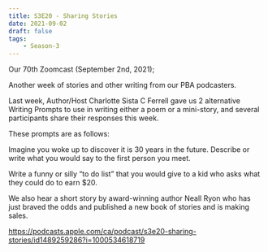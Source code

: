 ```yaml
---
title: S3E20 - Sharing Stories
date: 2021-09-02
draft: false
tags:
    - Season-3
---
```


Our 70th Zoomcast (September 2nd, 2021);

Another week of stories and other writing from our PBA podcasters.

Last week, Author/Host Charlotte Sista C Ferrell gave us 2 alternative Writing Prompts to use in writing either a poem or a mini-story, and several participants share their responses this week.

These prompts are as follows:

Imagine you woke up to discover it is 30 years in the future. Describe or write what you would say to the first person you meet.

Write a funny or silly “to do list” that you would give to a kid who asks what they could do to earn $20.

We also hear a short story by award-winning author Neall Ryon who has just braved the odds and published a new book of stories and is making sales.

https://podcasts.apple.com/ca/podcast/s3e20-sharing-stories/id1489259286?i=1000534618719
